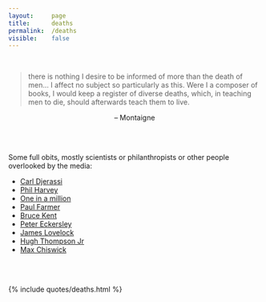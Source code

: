 ```yaml
---
layout: 	page
title: 		deaths
permalink: 	/deaths
visible:	false
---
```


<br>

> there is nothing I desire to be informed of more than the death of men... I affect no subject so particularly as this. Were I a composer of books, I would keep a register of diverse deaths, which, in teaching men to die, should afterwards teach them to live.

<center>– Montaigne</center>

<br><br>


Some full obits, mostly scientists or philanthropists or other people overlooked by the media:

* [Carl Djerassi](https://forum.effectivealtruism.org/posts/WAdhvskTh2yffW9gc/carl-djerassi-1923-2014)
* [Phil Harvey](https://forum.effectivealtruism.org/posts/4jm8XPKeueGYTLgxP/phil-harvey-1938-2021)
* [One in a million](https://forum.effectivealtruism.org/posts/nJkheXnaAXEXqGfWw/covid-memorial-1ppm)
* [Paul Farmer](https://forum.effectivealtruism.org/posts/Be4M5qcr84RvoWzFE/paul-farmer-1959-2022)
* [Bruce Kent](https://forum.effectivealtruism.org/posts/nKXbjFqCDpgutnhCt/bruce-kent-1929-2022)
* [Peter Eckersley](https://forum.effectivealtruism.org/posts/ivep4R7LoSLhWwHGX/peter-eckersley-1979-2022)
* [James Lovelock](https://forum.effectivealtruism.org/posts/YFyzHT3H67jrk7mdc/james-lovelock-1919-2022)
* [Hugh Thompson Jr](https://forum.effectivealtruism.org/posts/JGR87M8to93D7Ahzh/hugh-thompson-jr-1943-2006)
* [Max Chiswick](https://forum.effectivealtruism.org/posts/r9fJ26ca5cneY3hA8/max-chiswick-1985-2025)


<br><br>

{%	include quotes/deaths.html	%}

<br><br>





